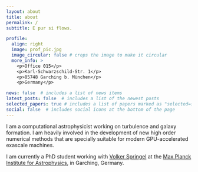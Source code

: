 ```yaml
---
layout: about
title: about
permalink: /
subtitle: E pur si flows.

profile:
  align: right
  image: prof_pic.jpg
  image_circular: false # crops the image to make it circular
  more_info: >
    <p>Office 015</p>
    <p>Karl-Schwarzschild-Str. 1</p>
    <p>85748 Garching b. München</p>
    <p>Germany</p>

news: false  # includes a list of news items
latest_posts: false  # includes a list of the newest posts
selected_papers: true # includes a list of papers marked as "selected={true}"
social: false  # includes social icons at the bottom of the page
---
```


I am a computational astrophysicist working on turbulence and galaxy formation. I am heavily involved in the development of new high order numerical methods that are specially suitable for modern GPU-accelerated exascale machines.

I am currently a PhD student working with [Volker Springel](https://www.mpa-garching.mpg.de/person/55019/2377) at the [Max Planck Institute for Astrophysics](https://www.mpa-garching.mpg.de/), in Garching, Germany.
